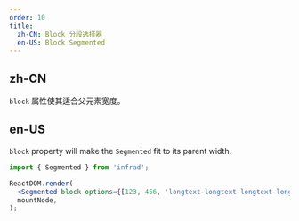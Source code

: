 ```yaml
---
order: 10
title:
  zh-CN: Block 分段选择器
  en-US: Block Segmented
---
```


## zh-CN

`block` 属性使其适合父元素宽度。

## en-US

`block` property will make the `Segmented` fit to its parent width.

```jsx
import { Segmented } from 'infrad';

ReactDOM.render(
  <Segmented block options={[123, 456, 'longtext-longtext-longtext-longtext']} />,
  mountNode,
);
```
